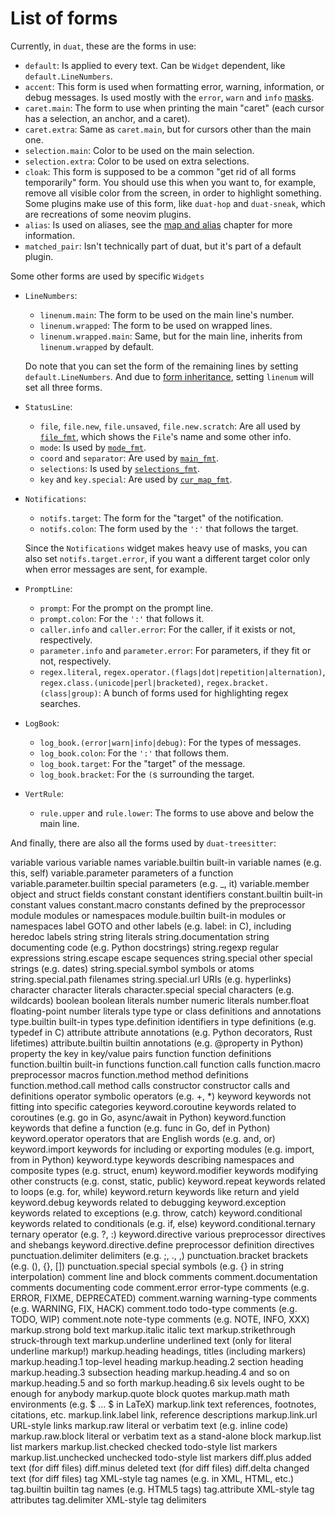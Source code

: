 # List of forms

Currently, in `duat`, these are the forms in use:

- `default`: Is applied to every text. Can be `Widget` dependent, like
  `default.LineNumbers`.
- `accent`: This form is used when formatting error, warning, information, or
  debug messages. Is used mostly with the `error`, `warn` and `info` [masks].
- `caret.main`: The form to use when printing the main "caret" (each cursor has
  a selection, an anchor, and a caret).
- `caret.extra`: Same as `caret.main`, but for cursors other than the main one.
- `selection.main`: Color to be used on the main selection.
- `selection.extra`: Color to be used on extra selections.
- `cloak`: This form is supposed to be a common "get rid of all forms
  temporarily" form. You should use this when you want to, for example, remove
  all visible color from the screen, in order to highlight something.  Some
  plugins make use of this form, like `duat-hop` and `duat-sneak`, which are
  recreations of some neovim plugins.
- `alias`: Is used on aliases, see the [map and alias] 
  chapter for more information.
- `matched_pair`: Isn't technically part of duat, but it's part of a default 
  plugin.

Some other forms are used by specific `Widgets`

- `LineNumbers`:
  - `linenum.main`: The form to be used on the main line's number.
  - `linenum.wrapped`: The form to be used on wrapped lines.
  - `linenum.wrapped.main`: Same, but for the main line, inherits from 
    `linenum.wrapped` by default.

  Do note that you can set the form of the remaining lines by setting 
  `default.LineNumbers`. And due to [form inheritance], setting `linenum` will 
  set all three forms.

- `StatusLine`:
  - `file`, `file.new`, `file.unsaved`, `file.new.scratch`: Are all used by 
    [`file_fmt`], which shows the `File`'s name and some other info.
  - `mode`: Is used by [`mode_fmt`].
  - `coord` and `separator`: Are used by [`main_fmt`].
  - `selections`: Is used by [`selections_fmt`].
  - `key` and `key.special`: Are used by [`cur_map_fmt`].

- `Notifications`:
  - `notifs.target`: The form for the "target" of the notification.
  - `notifs.colon`: The form used by the `':'` that follows the target.
  
  Since the `Notifications` widget makes heavy use of masks, you can also set 
  `notifs.target.error`, if you want a different target color only when error 
  messages are sent, for example.

- `PromptLine`:
  - `prompt`: For the prompt on the prompt line.
  - `prompt.colon`: For the `':'` that follows it.
  - `caller.info` and `caller.error`: For the caller, if it exists or not, 
  respectively.
  - `parameter.info` and `parameter.error`: For parameters, if they fit or not, 
  respectively.
  - `regex.literal`, `regex.operator.(flags|dot|repetition|alternation)`, 
  `regex.class.(unicode|perl|bracketed)`, `regex.bracket.(class|group)`: A bunch 
  of forms used for highlighting regex searches.

- `LogBook`:
  - `log_book.(error|warn|info|debug)`: For the types of messages.
  - `log_book.colon`: For the `':'` that follows them.
  - `log_book.target`: For the "target" of the message.
  - `log_book.bracket`: For the `(`s surrounding the target.

- `VertRule`:
  - `rule.upper` and `rule.lower`: The forms to use above and below the main 
    line.

And finally, there are also all the forms used by `duat-treesitter`:

variable                       various variable names
variable.builtin               built-in variable names (e.g. this, self)
variable.parameter             parameters of a function
variable.parameter.builtin     special parameters (e.g. _, it)
variable.member                object and struct fields
constant               constant identifiers
constant.builtin       built-in constant values
constant.macro         constants defined by the preprocessor
module                 modules or namespaces
module.builtin         built-in modules or namespaces
label                  GOTO and other labels (e.g. label: in C), including heredoc labels
string                 string literals
string.documentation   string documenting code (e.g. Python docstrings)
string.regexp          regular expressions
string.escape          escape sequences
string.special         other special strings (e.g. dates)
string.special.symbol  symbols or atoms
string.special.path    filenames
string.special.url     URIs (e.g. hyperlinks)
character              character literals
character.special      special characters (e.g. wildcards)
boolean                boolean literals
number                 numeric literals
number.float           floating-point number literals
type                   type or class definitions and annotations
type.builtin           built-in types
type.definition        identifiers in type definitions (e.g. typedef <type> <identifier> in C)
attribute              attribute annotations (e.g. Python decorators, Rust lifetimes)
attribute.builtin      builtin annotations (e.g. @property in Python)
property               the key in key/value pairs
function               function definitions
function.builtin       built-in functions
function.call          function calls
function.macro         preprocessor macros
function.method        method definitions
function.method.call   method calls
constructor            constructor calls and definitions
operator               symbolic operators (e.g. +, *)
keyword                keywords not fitting into specific categories
keyword.coroutine      keywords related to coroutines (e.g. go in Go, async/await in Python)
keyword.function       keywords that define a function (e.g. func in Go, def in Python)
keyword.operator       operators that are English words (e.g. and, or)
keyword.import         keywords for including or exporting modules (e.g. import, from in Python)
keyword.type           keywords describing namespaces and composite types (e.g. struct, enum)
keyword.modifier       keywords modifying other constructs (e.g. const, static, public)
keyword.repeat         keywords related to loops (e.g. for, while)
keyword.return         keywords like return and yield
keyword.debug          keywords related to debugging
keyword.exception      keywords related to exceptions (e.g. throw, catch)
keyword.conditional         keywords related to conditionals (e.g. if, else)
keyword.conditional.ternary ternary operator (e.g. ?, :)
keyword.directive           various preprocessor directives and shebangs
keyword.directive.define    preprocessor definition directives
punctuation.delimiter  delimiters (e.g. ;, ., ,)
punctuation.bracket    brackets (e.g. (), {}, [])
punctuation.special    special symbols (e.g. {} in string interpolation)
comment                line and block comments
comment.documentation  comments documenting code
comment.error          error-type comments (e.g. ERROR, FIXME, DEPRECATED)
comment.warning        warning-type comments (e.g. WARNING, FIX, HACK)
comment.todo           todo-type comments (e.g. TODO, WIP)
comment.note           note-type comments (e.g. NOTE, INFO, XXX)
markup.strong          bold text
markup.italic          italic text
markup.strikethrough   struck-through text
markup.underline       underlined text (only for literal underline markup!)
markup.heading         headings, titles (including markers)
markup.heading.1       top-level heading
markup.heading.2       section heading
markup.heading.3       subsection heading
markup.heading.4       and so on
markup.heading.5       and so forth
markup.heading.6       six levels ought to be enough for anybody
markup.quote           block quotes
markup.math            math environments (e.g. $ ... $ in LaTeX)
markup.link            text references, footnotes, citations, etc.
markup.link.label      link, reference descriptions
markup.link.url        URL-style links
markup.raw             literal or verbatim text (e.g. inline code)
markup.raw.block       literal or verbatim text as a stand-alone block
markup.list            list markers
markup.list.checked    checked todo-style list markers
markup.list.unchecked  unchecked todo-style list markers
diff.plus              added text (for diff files)
diff.minus             deleted text (for diff files)
diff.delta             changed text (for diff files)
tag                    XML-style tag names (e.g. in XML, HTML, etc.)
tag.builtin            builtin tag names (e.g. HTML5 tags)
tag.attribute          XML-style tag attributes
tag.delimiter          XML-style tag delimiters

[masks]: masks.md
[map and alias]: map-and-alias.md
[form inheritance]: form-module.md#form-inheritance
[`file_fmt`]: https://docs.rs/duat/latest/duat/state/fn.file_fmt.html
[`mode_fmt`]: https://docs.rs/duat/latest/duat/state/fn.mode_fmt.html
[`main_fmt`]: https://docs.rs/duat/latest/duat/state/fn.main_fmt.html
[`selections_fmt`]: https://docs.rs/duat/latest/duat/state/fn.selections_fmt.html
[`cur_map_fmt`]: https://docs.rs/duat/latest/duat/state/fn.cur_map_fmt.html
